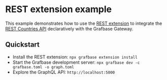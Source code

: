 # REST extension example

This example demonstrates how to use the [REST extension](https://grafbase.com/extensions/rest) to integrate the [REST Countries API](https://restcountries.com/) declaratively with the Grafbase Gateway.

## Quickstart

- Install the REST extension: `npx grafbase extension install`
- Start the Grafbase development server: `npx grafbase dev -c grafbase.toml -o graph.toml`
- Explore the GraphQL API: `http://localhost:5000`

